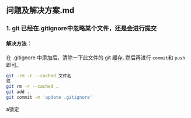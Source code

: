 ## 问题及解决方案.md

### 1. git 已经在.gitignore中忽略某个文件，还是会进行提交

#### **解决方法：**

在 .gitignore 中添加后，清除一下此文件的 git 缓存, 然后再进行 `commit`和 `push`即可。

```sh
git -rm -r --cached 文件名 
或 
git rm -r --cached .
git add .
git commit -m 'update .gitignore'
```

a锁定
